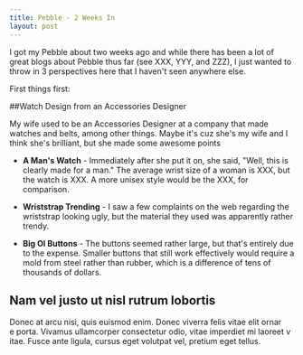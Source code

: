 ```yaml
---
title: Pebble - 2 Weeks In
layout: post
---
```


I got my Pebble about two weeks ago and while there has been a lot of great blogs about Pebble thus far (see XXX, YYY, and ZZZ), I just wanted to throw in 3 perspectives here that I haven't seen anywhere else.

First things first: 

##Watch Design from an Accessories Designer

My wife used to be an Accessories Designer at a company that made watches and belts, among other things.  Maybe it's cuz she's my wife and I think she's brilliant, but she made some awesome points

* **A Man's Watch** - Immediately after she put it on, she said, "Well, this is clearly made for a man." The average wrist size of a woman is XXX, but the watch is XXX.  A more unisex style would be the XXX, for comparison.

* **Wriststrap Trending** - I saw a few complaints on the web regarding the wriststrap looking ugly, but the material they used was apparently rather trendy.  

* **Big Ol Buttons** - The buttons seemed rather large, but that's entirely due to the expense.  Smaller buttons that still work effectively would require a mold from steel rather than rubber, which is a difference of tens of thousands of dollars. 

## Nam vel justo ut nisl rutrum lobortis

Donec at arcu nisi, quis euismod enim. Donec viverra felis vitae elit ornar\
e porta. Vivamus ullamcorper consectetur odio, vitae imperdiet mi laoreet v\
itae. Fusce ante ligula, cursus eget volutpat vel, pretium eget tellus.